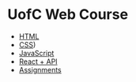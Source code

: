# UofC Web Course

- [HTML](https://github.com/Software-Engineering-Courses-Moshirpour/web-course/blob/main/HTML.md)
- [CSS](https://github.com/Software-Engineering-Courses-Moshirpour/web-course/blob/main/CSS.md))
- [JavaScript](https://github.com/Software-Engineering-Courses-Moshirpour/web-course/blob/main/JS.md)
- [React + API](https://github.com/Software-Engineering-Courses-Moshirpour/web-course/blob/main/API-React.md)
- [Assignments](https://github.com/Software-Engineering-Courses-Moshirpour/web-course/blob/main/React-REST-Assignments.md)
